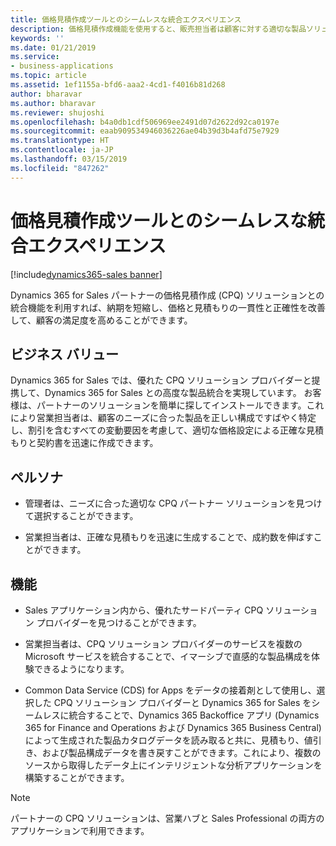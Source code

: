 ```yaml
---
title: 価格見積作成ツールとのシームレスな統合エクスペリエンス
description: 価格見積作成機能を使用すると、販売担当者は顧客に対する適切な製品ソリューションを効率的にまとめて、それらの見積もりを出すことができます。
keywords: ''
ms.date: 01/21/2019
ms.service:
- business-applications
ms.topic: article
ms.assetid: 1ef1155a-bfd6-aaa2-4cd1-f4016b81d268
author: bharavar
ms.author: bharavar
ms.reviewer: shujoshi
ms.openlocfilehash: b4a0db1cdf506969ee2491d07d2622d92ca0197e
ms.sourcegitcommit: eaab909534946036226ae04b39d3b4afd75e7929
ms.translationtype: HT
ms.contentlocale: ja-JP
ms.lasthandoff: 03/15/2019
ms.locfileid: "847262"
---
```

#  <a name="seamless-configure-price-quote-integrated-experience"></a>価格見積作成ツールとのシームレスな統合エクスペリエンス 
[!include[dynamics365-sales banner](../includes/dynamics365-sales.md)]





Dynamics 365 for Sales パートナーの価格見積作成 (CPQ) ソリューションとの統合機能を利用すれば、納期を短縮し、価格と見積もりの一貫性と正確性を改善して、顧客の満足度を高めることができます。

## <a name="business-value"></a>ビジネス バリュー 

Dynamics 365 for Sales では、優れた CPQ ソリューション プロバイダーと提携して、Dynamics 365 for Sales との高度な製品統合を実現しています。 お客様は、パートナーのソリューションを簡単に探してインストールできます。これにより営業担当者は、顧客のニーズに合った製品を正しい構成ですばやく特定し、割引を含むすべての変動要因を考慮して、適切な価格設定による正確な見積もりと契約書を迅速に作成できます。

## <a name="personas"></a>ペルソナ

-   管理者は、ニーズに合った適切な CPQ パートナー ソリューションを見つけて選択することができます。

-   営業担当者は、正確な見積もりを迅速に生成することで、成約数を伸ばすことができます。

## <a name="features"></a>機能

-   Sales アプリケーション内から、優れたサードパーティ CPQ ソリューション プロバイダーを見つけることができます。

-   営業担当者は、CPQ ソリューション プロバイダーのサービスを複数の Microsoft サービスを統合することで、イマーシブで直感的な製品構成を体験できるようになります。

-   Common Data Service (CDS) for Apps をデータの接着剤として使用し、選択した CPQ ソリューション プロバイダーと Dynamics 365 for Sales をシームレスに統合することで、Dynamics 365 Backoffice アプリ (Dynamics 365 for Finance and Operations および Dynamics 365 Business Central) によって生成された製品カタログデータを読み取ると共に、見積もり、値引き、および製品構成データを書き戻すことができます。これにより、複数のソースから取得したデータ上にインテリジェントな分析アプリケーションを構築することができます。


> [!NOTE]
> パートナーの CPQ ソリューションは、営業ハブと Sales Professional の両方のアプリケーションで利用できます。
